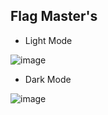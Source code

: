 ## Flag Master's

- Light Mode
  
![image](https://github.com/BroLetsCodeIt/Flag-Master/assets/113767803/0e24ff25-352b-447f-b16f-8d904ccd3307)

- Dark Mode
  
![image](https://github.com/BroLetsCodeIt/Flag-Master/assets/113767803/8c45a595-eff6-4a7d-8af2-b0ce02186d20)

